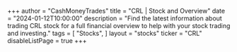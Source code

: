 +++
author = "CashMoneyTrades"
title = "CRL | Stock and Overview"
date = "2024-01-12T10:00:00"
description = "Find the latest information about trading CRL stock for a full financial overview to help with your stock trading and investing."
tags = [
   "Stocks",
]
layout = "stocks"
ticker = "CRL"
disableListPage = true
+++
